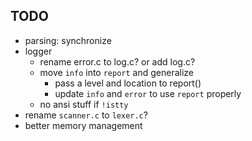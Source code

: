 ## TODO
- parsing: synchronize
- logger
    - rename error.c to log.c? or add log.c?
    - move `info` into `report` and generalize
        - pass a level and location to report()
        - update `info` and `error` to use `report` properly
    - no ansi stuff if `!istty`
- rename `scanner.c` to `lexer.c`?
- better memory management
